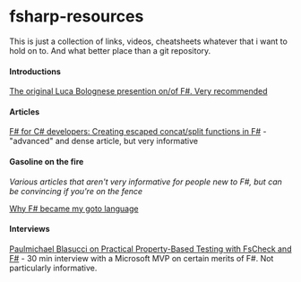 # fsharp-resources

This is just a collection of links, videos, cheatsheets whatever that i want to
hold on to. And what better place than a git repository.

#### Introductions

[The original Luca Bolognese presention on/of F#. Very recommended](https://channel9.msdn.com/Blogs/pdc2008/TL11)

#### Articles

[F# for C# developers: Creating escaped concat/split functions in F#](http://www.blogs.sigristsoftware.com/marcsigrist/post/F-for-C-developers-Creating-escaped-concatsplit-functions-in-F.aspx) - "advanced" and dense article, but very informative

#### Gasoline on the fire

*Various articles that aren't very informative for people new to F#, but can be
convincing if you're on the fence*

[Why F# became my goto language](https://mrange.wordpress.com/2014/12/20/why-fsharp-became-my-goto-language/)

#### Interviews

[Paulmichael Blasucci on Practical Property-Based Testing with FsCheck and F#](http://www.infoq.com/interviews/blasucci-fsharp-fscheck?utm_campaign=infoq_content&utm_source=infoq&utm_medium=feed&utm_term=global) - 30 min interview with a Microsoft MVP on certain merits of F#. Not particularly informative.

